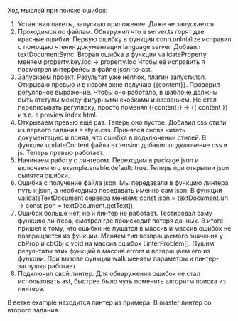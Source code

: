 Ход мыслей при поиске ошибок:

1) Установил пакеты, запускаю приложение. Даже не запускается.
2) Проходимся по файлам. Обнаружил что в server.ts горят две красные ошибки.
Первую ошибку в функции conn.onInialize исправил с помощью чтения документации language server.
Добавил textDocumentSync.
Вторая ошибка в функции validateProperty меняем property.key.loc -> property.loc Чтобы её исправить я посмотрел интерфейсы в файле json-to-ast.
3) Запускаем проект. Результат уже неплох, плагин запустился. Открываю превью и в новом окне получаю {{content}}.
Проверил регулярное выражение. Чтобы оно работало, в шаблоне должны быть отступы между фигурными скобками и названием.
Не стал переписывать регулярку, просто поменял {{content}} -> {{ content }} и т.д. в preview index.html.
4) Открываем превью ещё раз. Теперь оно пустое. Добавил css стили из первого задания в style.css. Принялся снова читать документацию и понял, что
ошибка в подключении стилей. В функции updateContent файла extension добавил подключение css и js. Теперь превью работает.
5) Начинаем работу с линтером. Переходим в package.json и включаем его example.enable.default: true. Теперь при открытии json сыпятся ошибки.
6) Ошибка с получение файла json. Мы передавали в функцию линтера путь к json, а необходимо передавать именно сам json.
В функции validateTextDocument сервера меняем:
const json = textDocument.uri -> const json = textDocument.getText();
7) Ошибок больше нет, но и линтер не работает. Тестировал саму функцию линтера, смотрел где происходит потеря данных. В итоге пришел к тому, что
ошибки не пушатся в массив и массив ошибок не возвращается из функции. Меняем тип возвращаемого значения у cbProp и cbObj с void на массив ошибок LinterProblem<TProblemKey>[].
Пушим результаты этих функций в массив errors и возвращаем его из функции. При вызове функции walk меняем параметры и линтер-заглушка работает.
8) Подключил свой линтер. Для обнаружения ошибок не стал использовать ast, быстрее было чуть поменять алгоритм поиска из линтера.


В ветке example находится линтер из примера.
В master линтер со второго задания.